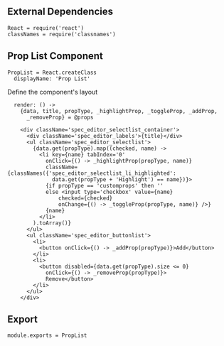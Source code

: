 External Dependencies
---------------------
    
    React = require('react')
    classNames = require('classnames')

Prop List Component
-------------------

    PropList = React.createClass
      displayName: 'Prop List'

Define the component's layout

      render: () ->
        {data, title, propType, _highlightProp, _toggleProp, _addProp,
          _removeProp} = @props

        <div className='spec_editor_selectlist_container'>
          <div className='spec_editor_labels'>{title}</div>
          <ul className='spec_editor_selectlist'>
            {data.get(propType).map((checked, name) ->
              <li key={name} tabIndex='0'
                onClick={() -> _highlightProp(propType, name)}
                className={classNames({'spec_editor_selectlist_li_highlighted':
                  data.get(propType + 'Highlight') == name})}>
                {if propType == 'customprops' then ''
                else <input type='checkbox' value={name}
                    checked={checked}
                    onChange={() -> _toggleProp(propType, name)} />}
                {name}
              </li>
            ).toArray()}
          </ul>
          <ul className='spec_editor_buttonlist'>
            <li>
              <button onClick={() -> _addProp(propType)}>Add</button>
            </li>
            <li>
              <button disabled={data.get(propType).size <= 0}
                onClick={() -> _removeProp(propType)}>
                Remove</button>
            </li>
          </ul>
        </div>


Export
------

    module.exports = PropList
